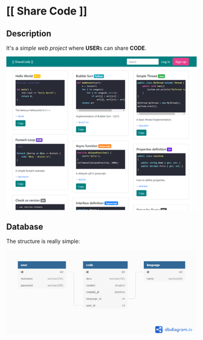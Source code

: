 # [[ Share Code ]]

## Description

It's a *simple web project* where **USER**s can share **CODE**.

![screenshot](screenshot.png)

## Database

The structure is really simple:

![dbschema](dbschema.png)
